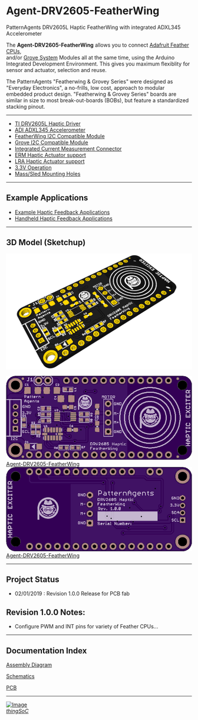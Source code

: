 # Agent-DRV2605-FeatherWing

PatternAgents DRV2605L Haptic FeatherWing with integrated ADXL345 Accelerometer

The **Agent-DRV2605-FeatherWing** allows you to connect [Adafruit Feather CPUs](https://www.adafruit.com/feather),  
and/or [Grove System](http://www.seeedstudio.com/blog/2016/03/09/tutorial-intro-to-grove-connectors-for-arduinoraspberry-pi-projects/) 
Modules all at the same time, using the Arduino Integrated Development Environment.
This gives you maximum flexiblity for sensor and actuator, selection and reuse. 

The PatternAgents "Featherwing & Grovey Series" were designed as "Everyday Electronics", a no-frills, low cost, approach to modular embedded product design.
"Featherwing & Grovey Series" boards are similar in size to most break-out-boards (BOBs), but feature a standardized stacking pinout. 

---------------------------------------

* [TI DRV2605L Haptic Driver](http://www.ti.com/lit/ds/symlink/drv2605l.pdf)
* [ADI ADXL345 Accelerometer](https://www.analog.com/media/en/technical-documentation/data-sheets/adxl345.pdf)
* [FeatherWing I2C Compatible Module](https://learn.adafruit.com/adafruit-feather/feather-specification)
* [Grove I2C Compatible Module](http://wiki.seeedstudio.com/Grove_System/)
* [Integrated Current Measurement Connector](https://www.adafruit.com/product/3650)
* [ERM Haptic Actuator support](https://www.precisionmicrodrives.com/vibration-motors/)
* [LRA Haptic Actuator support](https://www.precisionmicrodrives.com/vibration-motors/)
* [3.3V Operation](https://learn.adafruit.com/adafruit-feather/feather-specification)
* [Mass/Sled Mounting Holes](https://www.precisionmicrodrives.com/content/ab-015-mechanical-mounting-for-vibration-motors-moulded-and-machined-enclosures/)

---------------------------------------
## Example Applications

* [Example Haptic Feedback Applications](https://www.precisionmicrodrives.com/haptic-feedback/example-haptic-feedback-applications/) 
* [Handheld  Haptic Feedback Applications](https://www.precisionmicrodrives.com/wp-content/uploads/2016/01/haptic-feedback-vibration-alerting-for-handheld-products_0.pdf)

---------------------------------------
## 3D Model (Sketchup)

![Agent-DRV2605-FeatherWing](https://raw.githubusercontent.com/patternagents/Agent-DRV2605-FeatherWing/master/Agent-DRV2605-FeatherWing/images/Agent-DRV2605-FeatherWing_iso.png)

[![Agent-DRV2605-FeatherWing Top](https://github.com/patternagents/Agent-DRV2605-FeatherWing/blob/master/Agent-DRV2605-FeatherWing/images/Agent-DRV2605-FeatherWing_oshtop.png?raw=true)Agent-DRV2605-FeatherWing](https://github.com/thingSoC/Agent-DRV2605-FeatherWing/)
[![Agent-DRV2605-FeatherWing Bottom](https://github.com/patternagents/Agent-DRV2605-FeatherWing/blob/master/Agent-DRV2605-FeatherWing/images/Agent-DRV2605-FeatherWing_oshbot.png?raw=true)Agent-DRV2605-FeatherWing](https://github.com/thingSoC/Agent-DRV2605-FeatherWing/)

---------------------------------------
## Project Status

* 02/01/2019 : Revision 1.0.0 Release for PCB fab

## Revision 1.0.0 Notes: ##

* Configure PWM and INT pins for variety of Feather CPUs...

---------------------------------------

## Documentation Index <a name="documentation_index"/>

[Assembly Diagram](https://github.com/PatternAgents/Agent-DRV2605-FeatherWing/blob/master/Agent-DRV2605-FeatherWing/revisions/R1_0_0/Agent_DRV2605_FeatherWing_R1_0_0_assembly.pdf)

[Schematics](https://github.com/PatternAgents/Agent-DRV2605-FeatherWing/blob/master/Agent-DRV2605-FeatherWing/revisions/R1_0_0/Agent_DRV2605_FeatherWing_R1_0_0_sch.pdf)

[PCB](https://github.com/PatternAgents/Agent-DRV2605-FeatherWing/blob/master/Agent-DRV2605-FeatherWing/revisions/R1_0_0/Agent_DRV2605_FeatherWing_R1_0_0_brd.pdf)

---------------------------------------

[![Image](http://thingsoc.github.io/img/projects/thingSoC/thingSoC_thumb.png?raw=true)  
*thingSoC*](http://thingsoc.github.io) 
 
